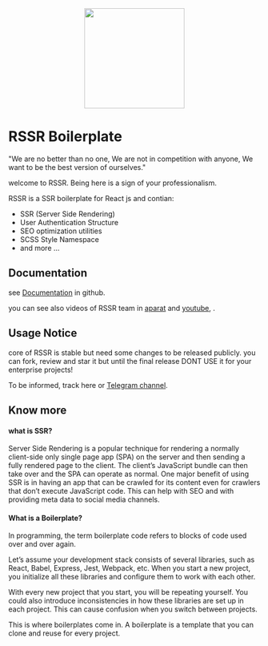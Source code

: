 <div align="center">
  <a href="https://github.com/rssr-org/RSSR">
    <img width="200" src="https://raw.githubusercontent.com/rssr-org/RSSR/master/public/asset/img/rssr-logo.png">
  </a>
</div>

# RSSR Boilerplate
"We are no better than no one, We are not in competition with anyone, We want to be the best version of ourselves."

welcome to RSSR. Being here is a sign of your professionalism.

RSSR is a SSR boilerplate for React js and contian:
- SSR (Server Side Rendering)
- User Authentication Structure
- SEO optimization utilities
- SCSS Style Namespace
- and more …

## Documentation
see [Documentation](https://github.com/rssr-org/RSSR-Documentation) in github.

you can see also videos of RSSR team in [aparat](https://www.aparat.com/user/video/user_list/userid/722589/usercat/413997) and [youtube](https://www.youtube.com/channel/UCNkuorlYEWReSMglMp25yCw), .

## Usage Notice
core of RSSR is stable but need some changes to be released publicly. you can fork, review and star it but until the final release DONT USE it for your enterprise projects!

To be informed, track here or [Telegram channel](https://t.me/rssr_org).


## Know more

#### what is SSR?
Server Side Rendering is a popular technique for rendering a normally 
client-side only single page app (SPA) on the server and then sending
 a fully rendered page to the client. The client’s JavaScript bundle 
 can then take over and the SPA can operate as normal. One major 
 benefit of using SSR is in having an app that can be crawled 
 for its content even for crawlers that don’t execute JavaScript code. 
 This can help with SEO and with providing meta data to social media channels.


#### What is a Boilerplate?
In programming, the term boilerplate code refers to blocks of code used over and over again.

Let’s assume your development stack consists of several libraries,
 such as React, Babel, Express, Jest, Webpack, etc. When you
  start a new project, you initialize all these libraries 
  and configure them to work with each other.

With every new project that you start, you will be repeating yourself.
 You could also introduce inconsistencies in how these libraries
  are set up in each project. This can cause confusion when you
   switch between projects.

This is where boilerplates come in. A boilerplate is a template that
 you can clone and reuse for every project.
 
 